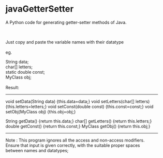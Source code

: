 # javaGetterSetter
A Python code for generating getter-setter methods of Java.

<br>
<br>
Just copy and paste the variable names with their datatype 
<br>
<br>
eg.
<br>


String data;<br>char[] letters;<br> static double const;<br> MyClass obj;
<br>
<br>
Result:
<br>
- - - - - - - - - - - - - - -
void setData(String data) {this.data=data;}
void setLetters(char[] letters) {this.letters=letters;}
void setConst(double const) {this.const=const;}
void setObj(MyClass obj) {this.obj=obj;}

String getData() {return this.data;}
char[] getLetters() {return this.letters;}
double getConst() {return this.const;}
MyClass getObj() {return this.obj;}
- - - - - - - - - - - - - - -

Note : 
This program ignores all the access and non-access modifiers.
<br> Ensure that input is given correctly, with the suitable proper spaces between names and datatypes;
